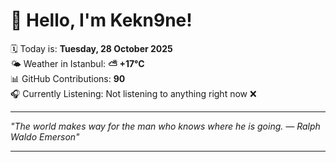 # 👋 Hello, I'm Kekn9ne!

🗓️ Today is: **Tuesday, 28 October 2025**  
🌤️ Weather in Istanbul: **⛅️  +17°C**  
📊 GitHub Contributions: **90**  
🎧 Currently Listening: Not listening to anything right now ❌

---

_"The world makes way for the man who knows where he is going. — *Ralph Waldo Emerson*"_

---
